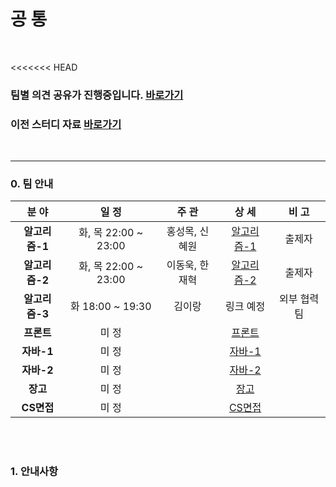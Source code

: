 # 공 통

<br>

<<<<<<< HEAD
### 팀별 의견 공유가 진행중입니다. [바로가기](https://github.com/windy825/Study_box/issues/1)

### 이전 스터디 자료 [바로가기](https://github.com/windy825/Python_study)

<br>

<hr>

### 0. 팀 안내

|     분 야      |        일 정         |     주 관      |                            상 세                             |    비 고     |
| :------------: | :------------------: | :------------: | :----------------------------------------------------------: | :----------: |
| **알고리즘-1** | 화, 목 22:00 ~ 23:00 | 홍성목, 신혜원 | [알고리즘-1](https://github.com/windy825/Study_box/tree/master/알고리즘-1) |    출제자    |
| **알고리즘-2** | 화, 목 22:00 ~ 23:00 | 이동욱, 한재혁 | [알고리즘-2](https://github.com/windy825/Study_box/tree/master/알고리즘-2) |    출제자    |
| **알고리즘-3** | 화    18:00 ~ 19:30  |     김이랑     |                          링크 예정                           | 외부 협력 팀 |
|   **프론트**   |        미 정         |                | [프론트](https://github.com/windy825/Study_box/tree/master/프론트) |              |
|   **자바-1**   |        미 정         |                | [자바-1](https://github.com/windy825/Study_box/tree/master/자바-1) |              |
|   **자바-2**   |        미 정         |                | [자바-2](https://github.com/windy825/Study_box/tree/master/자바-2) |              |
|    **장고**    |        미 정         |                | [장고](https://github.com/windy825/Study_box/tree/master/장고) |              |
|   **CS면접**   |        미 정         |                | [CS면접](https://github.com/windy825/Study_box/tree/master/CS면접) |              |

<br>

<br>

### 1. 안내사항

```

```

